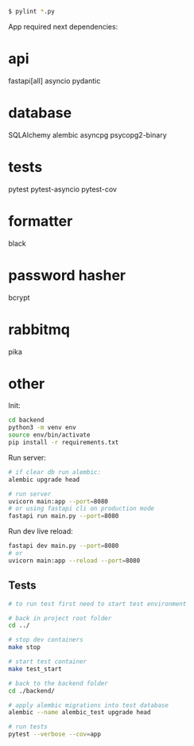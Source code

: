 ```bash
$ pylint *.py
```

App required next dependencies:

# api
fastapi[all]
asyncio
pydantic

# database
SQLAlchemy
alembic
asyncpg
psycopg2-binary

# tests
pytest
pytest-asyncio
pytest-cov

# formatter
black

# password hasher
bcrypt

# rabbitmq
pika

# other


Init:

```bash
cd backend
python3 -m venv env
source env/bin/activate
pip install -r requirements.txt
```

Run server:

```bash
# if clear db run alembic:
alembic upgrade head

# run server
uvicorn main:app --port=8080
# or using fastapi cli on production mode
fastapi run main.py --port=8080
```

Run dev live reload:

```bash
fastapi dev main.py --port=8080
# or
uvicorn main:app --reload --port=8080
```

## Tests

```bash
# to run test first need to start test environment

# back in project root folder
cd ../  

# stop dev containers
make stop

# start test container
make test_start

# back to the backend folder
cd ./backend/

# apply alembic migrations into test database
alembic --name alembic_test upgrade head

# run tests
pytest --verbose --cov=app
```

